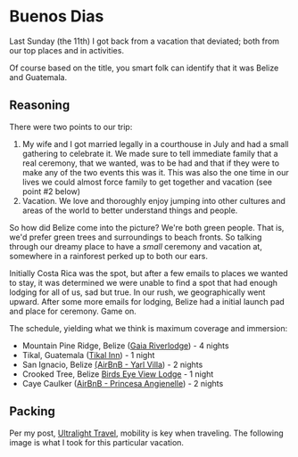 # Buenos Dias

Last Sunday (the 11th) I got back from a vacation that deviated; both from our top places and in activities.

Of course based on the title, you smart folk can identify that it was Belize and Guatemala.

## Reasoning

There were two points to our trip:
 1. My wife and I got married legally in a courthouse in July and had a small gathering to celebrate it.
We made sure to tell immediate family that a real ceremony, that we wanted, was to be had
and that if they were to make any of the two events this was it. This was also the one time in our lives we could
almost force family to get together and vacation (see point #2 below)
 2. Vacation. We love and thoroughly enjoy jumping into other cultures and areas of the world to better understand
 things and people.

So how did Belize come into the picture?
We're both green people. That is, we'd prefer green trees and surroundings to beach fronts.
So talking through our dreamy place to have a *small* ceremony and vacation at, somewhere in a rainforest
perked up to both our ears.

<!--excerpt-->

Initially Costa Rica was the spot, but after a few emails to places we wanted to stay, it was determined we were unable to find a spot that had enough lodging for all of us, sad but true.
In our rush, we geographically went upward. After some more emails for lodging, Belize had a initial launch pad and place for ceremony. Game on.

The schedule, yielding what we think is maximum coverage and immersion:
- Mountain Pine Ridge, Belize ([Gaia Riverlodge](http://www.gaiariverlodge.com/)) - 4 nights
- Tikal, Guatemala ([Tikal Inn](http://www.tikalinnsunrise.com/)) - 1 night
- San Ignacio, Belize [(AirBnB - Yarl Villa](www.airbnb.com/c/patrickh531)) - 2 nights
- Crooked Tree, Belize [Birds Eye View Lodge](http://www.birdseyeviewbelize.com/) - 1 night
- Caye Caulker ([AirBnB - Princesa Angienelle](www.airbnb.com/c/patrickh531)) - 2 nights


## Packing
Per my post, [Ultralight Travel](/2016/03/27/ultralight-travel.html), mobility is key when traveling. The following image is what I took for this particular vacation.


<a href="/assets/img/2016/09/17/belize_pack.jpg" target="_blank" aria-label="Link to full size image of my pack for Belize">
	<amp-img src="/assets/img/2016/09/17/thmb_belize_pack.jpg" alt="My pack for Belize" height="267" width="200"></amp-img>
</a>
